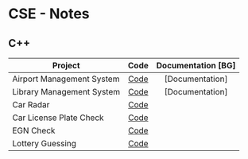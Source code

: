 # CSE - Notes
## C++ 

| Project                         | Code                     | Documentation [BG]  |
| ------------------------------- |:------------------------:| :------------------:|
| Airport Management System       | [Code](FINAL/FINAL/Source.cpp)      | [Documentation]     |
| Library Management System       | [Code](Library.cpp)      | [Documentation]     |
| Car Radar                       | [Code](Radar.cpp)        |                     |
| Car License Plate Check         | [Code](LicensePlate.cpp) |                     |
| EGN Check                       | [Code](EGN.cpp)          |                     |
| Lottery Guessing                | [Code](Lottery.cpp)      |                     |
